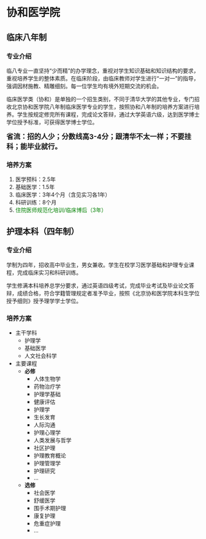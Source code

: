 # 协和医学院

## 临床八年制

### 专业介绍
临八专业一直坚持“少而精”的办学理念，重视对学生知识基础和知识结构的要求，重视培养学生的整体素质。在临床阶段，由临床教师对学生进行“一对一”的指导，强调因材施教、精雕细刻。每一位学生均有境外短期交流的机会。

临床医学类（协和）是单独的一个招生类别，不同于清华大学的其他专业，专门招收北京协和医学院八年制临床医学专业的学生，按照协和八年制的培养方案进行培养。学生按规定修完所有课程，完成论文答辩，通过大学英语六级，达到医学博士学位授予标准，可获得医学博士学位。

<font size="4">**省流：招的人少；分数线高3-4分；跟清华不太一样；不要挂科；能毕业就行。**</font>

### 培养方案

1. 医学预科：2.5年
2. 基础医学：1.5年
3. 临床医学：3年4个月（含见实习各1年）
4. 科研训练：8个月
5. <font color="green">住院医师规范化培训/临床博后（3年）</font>

## 护理本科（四年制）

### 专业介绍
学制为四年，招收高中毕业生，男女兼收。学生在校学习医学基础和护理专业课程，完成临床实习和科研训练。

学生修满本科培养总学分要求，通过英语四级考试，完成毕业考试及毕业论文答辩，成绩合格，符合学籍管理规定者准予毕业，按照《北京协和医学院本科生学位授予细则》授予理学学士学位。

### 培养方案

- 主干学科
    - 护理学
    - 基础医学
    - 人文社会科学
- 主要课程
    - **必修**
        - 人体生物学
        - 药物治疗学
        - 护理学基础
        - 健康评估
        - 护理学
        - 生长发育
        - 人际沟通
        - 护理心理学
        - 人类发展与哲学
        - 社区护理
        - 护理教育概论
        - 护理管理学
        - 护理研究
        - ...
    - **选修**
        - 社会医学
        - 舒缓医学
        - 围手术期护理
        - 康复护理
        - 危重症护理
        - ...